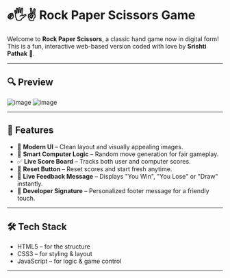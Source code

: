 # ✊🖐✌ Rock Paper Scissors Game

Welcome to **Rock Paper Scissors**, a classic hand game now in digital form!  
This is a fun, interactive web-based version coded with love by **Srishti Pathak** 💖.

---

## 🔍 Preview

![image](https://github.com/user-attachments/assets/aa1dbf7b-6de6-42cb-84a9-d99e2fc8d384)
![image](https://github.com/user-attachments/assets/386add24-d2c0-4080-af7a-d4aa6dbffe73)

---

## 🚀 Features

- 🎨 **Modern UI** – Clean layout and visually appealing images.
- 🧠 **Smart Computer Logic** – Random move generation for fair gameplay.
- ✅ **Live Score Board** – Tracks both user and computer scores.
- 🔁 **Reset Button** – Reset scores and start fresh anytime.
- 🔔 **Live Feedback Message** – Displays "You Win", "You Lose" or "Draw" instantly.
- 💌 **Developer Signature** – Personalized footer message for a friendly touch.

---

## 🛠️ Tech Stack

- HTML5 – for the structure  
- CSS3 – for styling & layout  
- JavaScript – for logic & game control

---
